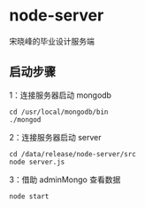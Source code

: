 # node-server
宋晓峰的毕业设计服务端

## 启动步骤

1：连接服务器启动 mongodb 

    cd /usr/local/mongodb/bin
    ./mongod
    
2：连接服务器启动 server

    cd /data/release/node-server/src
    node server.js

3：借助 adminMongo 查看数据

    node start
